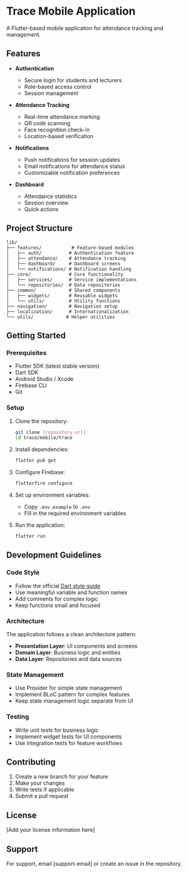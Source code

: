 # Trace Mobile Application

A Flutter-based mobile application for attendance tracking and management.

## Features

- **Authentication**
  - Secure login for students and lecturers
  - Role-based access control
  - Session management

- **Attendance Tracking**
  - Real-time attendance marking
  - QR code scanning
  - Face recognition check-in
  - Location-based verification

- **Notifications**
  - Push notifications for session updates
  - Email notifications for attendance status
  - Customizable notification preferences

- **Dashboard**
  - Attendance statistics
  - Session overview
  - Quick actions

## Project Structure

```
lib/
├── features/           # Feature-based modules
│   ├── auth/          # Authentication feature
│   ├── attendance/    # Attendance tracking
│   ├── dashboard/     # Dashboard screens
│   └── notifications/ # Notification handling
├── core/              # Core functionality
│   ├── services/      # Service implementations
│   └── repositories/  # Data repositories
├── common/            # Shared components
│   ├── widgets/       # Reusable widgets
│   └── utils/         # Utility functions
├── navigation/        # Navigation setup
├── localization/      # Internationalization
└── utils/            # Helper utilities
```

## Getting Started

### Prerequisites

- Flutter SDK (latest stable version)
- Dart SDK
- Android Studio / Xcode
- Firebase CLI
- Git

### Setup

1. Clone the repository:
   ```bash
   git clone [repository-url]
   cd trace/mobile/trace
   ```

2. Install dependencies:
   ```bash
   flutter pub get
   ```

3. Configure Firebase:
   ```bash
   flutterfire configure
   ```

4. Set up environment variables:
   - Copy `.env.example` to `.env`
   - Fill in the required environment variables

5. Run the application:
   ```bash
   flutter run
   ```

## Development Guidelines

### Code Style

- Follow the official [Dart style guide](https://dart.dev/guides/language/effective-dart/style)
- Use meaningful variable and function names
- Add comments for complex logic
- Keep functions small and focused

### Architecture

The application follows a clean architecture pattern:
- **Presentation Layer**: UI components and screens
- **Domain Layer**: Business logic and entities
- **Data Layer**: Repositories and data sources

### State Management

- Use Provider for simple state management
- Implement BLoC pattern for complex features
- Keep state management logic separate from UI

### Testing

- Write unit tests for business logic
- Implement widget tests for UI components
- Use integration tests for feature workflows

## Contributing

1. Create a new branch for your feature
2. Make your changes
3. Write tests if applicable
4. Submit a pull request

## License

[Add your license information here]

## Support

For support, email [support-email] or create an issue in the repository.
